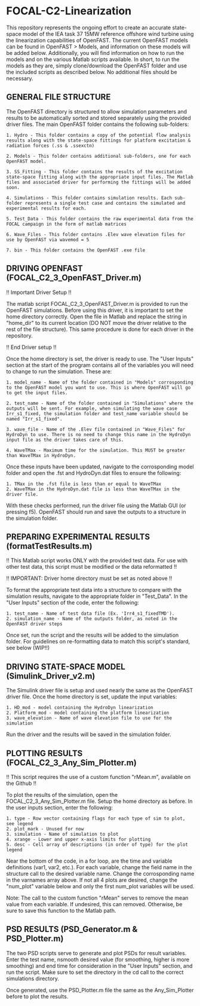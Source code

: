 # FOCAL-C2-Linearization
This repository represents the ongoing effort to create an accurate state-space model of the IEA task 37 15MW reference offshore wind turbine using the linearization capabilities of OpenFAST. The current OpenFAST models can be found in OpenFAST > Models, and information on these models will be added below. Additionally, you will find information on how to run the models and on the various Matlab scripts available. In short, to run the models as they are, simply clone/download the OpenFAST folder and use the included scripts as described below. No additional files should be necessary.

GENERAL FILE STRUCTURE
-----------------------
The OpenFAST directory is structured to allow simulation parameters and results to be automatically sorted and stored separately using the provided driver files. The main OpenFAST folder contains the following sub-folders:

    1. Hydro - This folder contains a copy of the potential flow analysis results along with the state-space fittings for platform excitation & radiation forces (.ss & .ssexctn)

    2. Models - This folder contains additional sub-folders, one for each OpenFAST model.

    3. SS_Fitting - This folder contains the results of the excitation state-space fitting along with the appropriate input files. The Matlab files and associated driver for performing the fittings will be added soon.

    4. Simulations - This folder contains simulation results. Each sub-folder represents a single test case and contains the simulated and experimental results for each.

    5. Test_Data - This folder contains the raw experimental data from the FOCAL campaign in the form of matlab matrices

    6. Wave_Files - This folder contains .Elev wave elevation files for use by OpenFAST via wavemod = 5

    7. bin - This folder contains the OpenFAST .exe file

DRIVING OPENFAST (FOCAL_C2_3_OpenFAST_Driver.m)
-----------------------------------------------
!! Important Driver Setup !!

The matlab script FOCAL_C2_3_OpenFAST_Driver.m is provided to run the OpenFAST simulations. Before using this driver, it is important to set the home directory correctly. Open the file in Matlab and replace the string in "home_dir" to its current location (DO NOT move the driver relative to the rest of the file structure). This same procedure is done for each driver in the repository.

!! End Driver setup !!

Once the home directory is set, the driver is ready to use. The "User Inputs" section at the start of the program contains all of the variables you will need to change to run the simulation. These are:

    1. model_name - Name of the folder contained in "Models" corrosponding to the OpenFAST model you want to use. This is where OpenFAST will go to get the input files.

    2. test_name - Name of the folder contained in "Simulations" where the outputs will be sent. For example, when simulating the wave case Irr_s1_fixed, the simulation folder and test_name variable should be named "Irr_s1_fixed".  

    3. wave_file - Name of the .Elev file contained in "Wave_Files" for HydroDyn to use. There is no need to change this name in the HydroDyn input file as the driver takes care of this.

    4. WaveTMax - Maximum time for the simulation. This MUST be greater than WaveTMax in HydroDyn.

Once these inputs have been updated, navigate to the corrosponding model folder and open the .fst and HydroDyn.dat files to ensure the following:

    1. TMax in the .fst file is less than or equal to WaveTMax
    2. WaveTMax in the HydroDyn.dat file is less than WaveTMax in the driver file.

With these checks performed, run the driver file using the Matlab GUI (or pressing f5). OpenFAST should run and save the outputs to a structure in the simulation folder.

PREPARING EXPERIMENTAL RESULTS (formatTestResults.m)
-----------------------------------------------------
!! This Matlab script works ONLY with the provided test data. For use with other test data, this script must be modified or the data reformatted !!

!! IMPORTANT: Driver home directory must be set as noted above !!

To format the appropriate test data into a structure to compare with the simulation results, navigate to the appropriate folder in "Test_Data". In the "User Inputs" section of the code, enter the following:

    1. test_name - Name of test data file (Ex. 'Irr4_s1_fixedTMD').
    2. simulation_name - Name of the outputs folder, as noted in the OpenFAST driver steps

Once set, run the script and the results will be added to the simulation folder. For guidelines on re-formatting data to match this script's standard, see below (WIP!!)

DRIVING STATE-SPACE MODEL (Simulink_Driver_v2.m)
-------------------------------------------------

The Simulink driver file is setup and used nearly the same as the OpenFAST driver file. Once the home directory is set, update the input variables:

    1. HD_mod - model containing the HydroDyn linearization
    2. Platform_mod - model containing the platform linearization
    3. wave_elevation - Name of wave elevation file to use for the simulation

Run the driver and the results will be saved in the simulation folder.

PLOTTING RESULTS (FOCAL_C2_3_Any_Sim_Plotter.m)
-------------------------------------
!! This script requires the use of a custom function "rMean.m", available on the Github !!

To plot the results of the simulation, open the FOCAL_C2_3_Any_Sim_Plotter.m file. Setup the home directory as before. In the user inputs section, enter the following:

    1. type - Row vector containing flags for each type of sim to plot, see legend
    2. plot_mark - Unused for now
    3. simulation - Name of simulation to plot
    4. xrange - Lower and upper x-axis limits for plotting
    5. desc - Cell array of descriptions (in order of type) for the plot legend

Near the bottom of the code, in a for loop, are the time and variable definitions (var1, var2, etc.). For each variable, change the field name in the structure call to the desired variable name. Change the corrosponding name in the varnames array above. If not all 4 plots are desired, change the "num_plot" variable below and only the first num_plot variables will be used.

Note: The call to the custom function "rMean" serves to remove the mean value from each variable. If undesired, this can removed. Otherwise, be sure to save this function to the Matlab path.

PSD RESULTS (PSD_Generator.m & PSD_Plotter.m)
----------------------------------------------
The two PSD scripts serve to generate and plot PSDs for result variables. Enter the test name, nsmooth desired value (for smoothing, higher is more smoothing) and end time for consideration in the "User Inputs" section, and run the script. Make sure to set the directory in the cd call to the correct simulations directory.

Once generated, use the PSD_Plotter.m file the same as the Any_Sim_Plotter before to plot the results.